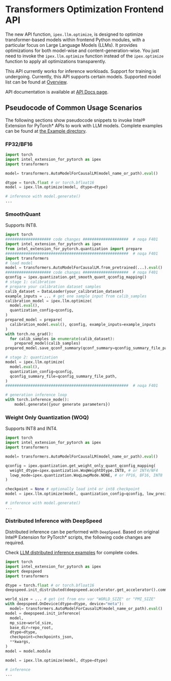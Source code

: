 Transformers Optimization Frontend API
======================================

The new API function, `ipex.llm.optimize`, is designed to optimize transformer-based models within frontend Python modules, with a particular focus on Large Language Models (LLMs). It provides optimizations for both model-wise and content-generation-wise. You just need to invoke the `ipex.llm.optimize` function instead of the `ipex.optimize` function to apply all optimizations transparently.

This API currently works for inference workloads. Support for training is undergoing. Currently, this API supports certain models. Supported model list can be found at [Overview](https://intel.github.io/intel-extension-for-pytorch/cpu/latest/tutorials/llm.html#ipexllm-optimized-model-list).

API documentation is available at [API Docs page](https://intel.github.io/intel-extension-for-pytorch/cpu/latest/tutorials/api_doc.html#ipex.llm.optimize).

## Pseudocode of Common Usage Scenarios

The following sections show pseudocode snippets to invoke Intel® Extension for PyTorch\* APIs to work with LLM models. Complete examples can be found at [the Example directory](https://github.com/intel/intel-extension-for-pytorch/tree/v2.2.0%2Bcpu/examples/cpu/inference/python/llm).

### FP32/BF16

``` python
import torch
import intel_extension_for_pytorch as ipex
import transformers

model= transformers.AutoModelForCausalLM(model_name_or_path).eval()

dtype = torch.float # or torch.bfloat16
model = ipex.llm.optimize(model, dtype=dtype)

# inference with model.generate()
...
```

### SmoothQuant

Supports INT8.

``` python
import torch
#################### code changes ####################  # noqa F401
import intel_extension_for_pytorch as ipex
from intel_extension_for_pytorch.quantization import prepare
######################################################  # noqa F401
import transformers
# load model
model = transformers.AutoModelForCausalLM.from_pretrained(...).eval()
#################### code changes ####################  # noqa F401
qconfig = ipex.quantization.get_smooth_quant_qconfig_mapping()
# stage 1: calibration
# prepare your calibration dataset samples
calib_dataset = DataLoader(your_calibration_dataset)
example_inputs = ... # get one sample input from calib_samples
calibration_model = ipex.llm.optimize(
  model.eval(),
  quantization_config=qconfig,
)
prepared_model = prepare(
  calibration_model.eval(), qconfig, example_inputs=example_inputs
)
with torch.no_grad():
  for calib_samples in enumerate(calib_dataset):
    prepared_model(calib_samples)
prepared_model.save_qconf_summary(qconf_summary=qconfig_summary_file_path)

# stage 2: quantization
model = ipex.llm.optimize(
  model.eval(),
  quantization_config=qconfig,
  qconfig_summary_file=qconfig_summary_file_path,
)
######################################################  # noqa F401

# generation inference loop
with torch.inference_mode():
    model.generate({your generate parameters})
```

### Weight Only Quantization (WOQ)

Supports INT8 and INT4.

``` python
import torch
import intel_extension_for_pytorch as ipex
import transformers

model= transformers.AutoModelForCausalLM(model_name_or_path).eval()

qconfig = ipex.quantization.get_weight_only_quant_qconfig_mapping(
  weight_dtype=ipex.quantization.WoqWeightDtype.INT8, # or INT4/NF4
  lowp_mode=ipex.quantization.WoqLowpMode.NONE, # or FP16, BF16, INT8
)

checkpoint = None # optionally load int4 or int8 checkpoint
model = ipex.llm.optimize(model, quantization_config=qconfig, low_precision_checkpoint=checkpoint)

# inference with model.generate()
...
```

### Distributed Inference with DeepSpeed

Distributed inference can be performed with `DeepSpeed`. Based on original Intel® Extension for PyTorch\* scripts, the following code changes are required.

Check [LLM distributed inference examples](https://github.com/intel/intel-extension-for-pytorch/tree/v2.2.0%2Bcpu/examples/cpu/inference/python/llm/distributed) for complete codes.

``` python
import torch
import intel_extension_for_pytorch as ipex
import deepspeed
import transformers

dtype = torch.float # or torch.bfloat16
deepspeed.init_distributed(deepspeed.accelerator.get_accelerator().communication_backend_name())

world_size = ... # get int from env var "WORLD_SIZE" or "PMI_SIZE"
with deepspeed.OnDevice(dtype=dtype, device="meta"):
  model= transformers.AutoModelForCausalLM(model_name_or_path).eval()
model = deepspeed.init_inference(
  model,
  mp_size=world_size,
  base_dir=repo_root,
  dtype=dtype,
  checkpoint=checkpoints_json,
  **kwargs,
)
model = model.module

model = ipex.llm.optimize(model, dtype=dtype)

# inference
...
```
